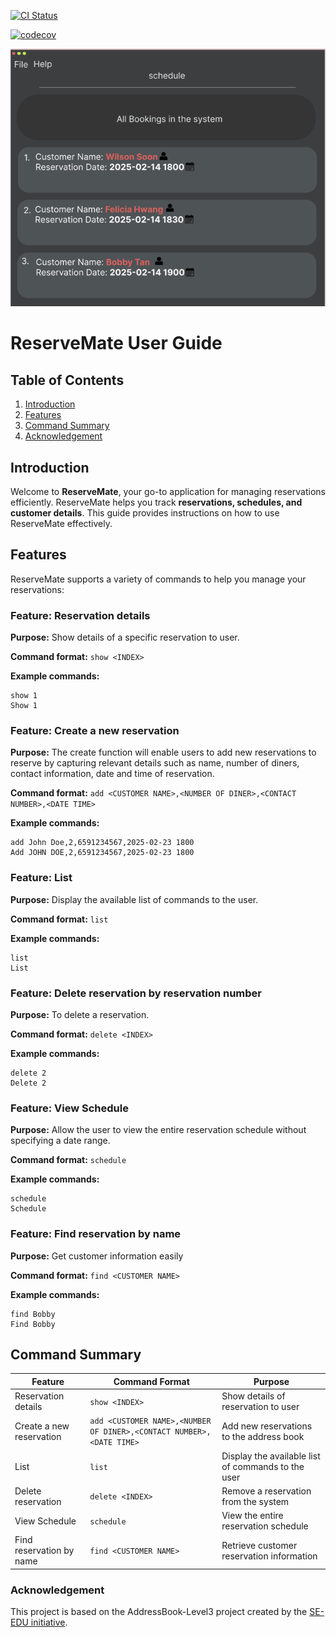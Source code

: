 [![CI Status](https://github.com/se-edu/addressbook-level3/workflows/Java%20CI/badge.svg)](https://github.com/AY2425S2-CS2103-F08-1/tp/actions)

[![codecov](https://codecov.io/gh/AY2425S2-CS2103-F08-1/tp/graph/badge.svg?token=8D3EDHO8BA)](https://codecov.io/gh/AY2425S2-CS2103-F08-1/tp)

![Ui](docs/images/Ui.png)

# ReserveMate User Guide

## Table of Contents
1. [Introduction](#introduction)
2. [Features](#features)
3. [Command Summary](#command-summary)
4. [Acknowledgement](#acknowledgement)

## Introduction
Welcome to **ReserveMate**, your go-to application for managing reservations efficiently. ReserveMate helps you track **reservations, schedules, and customer details**. This guide provides instructions on how to use ReserveMate effectively.

## Features
ReserveMate supports a variety of commands to help you manage your reservations:

### Feature: Reservation details
**Purpose:** Show details of a specific reservation to user.

**Command format:** `show <INDEX>`

**Example commands:**
```
show 1
Show 1
```

### Feature: Create a new reservation
**Purpose:** The create function will enable users to add new reservations to reserve by capturing relevant details such as name, number of diners, contact information, date and time of reservation.

**Command format:** `add <CUSTOMER NAME>,<NUMBER OF DINER>,<CONTACT NUMBER>,<DATE TIME>`

**Example commands:**
```
add John Doe,2,6591234567,2025-02-23 1800
Add JOHN DOE,2,6591234567,2025-02-23 1800
```

### Feature: List
**Purpose:** Display the available list of commands to the user.

**Command format:** `list`

**Example commands:**
```
list
List
```

### Feature: Delete reservation by reservation number
**Purpose:** To delete a reservation.

**Command format:** `delete <INDEX>`

**Example commands:**
```
delete 2
Delete 2
```

### Feature: View Schedule
**Purpose:** Allow the user to view the entire reservation schedule without specifying a date range.

**Command format:** `schedule`

**Example commands:**
```
schedule
Schedule
```

### Feature: Find reservation by name
**Purpose:** Get customer information easily

**Command format:** `find <CUSTOMER NAME>`

**Example commands:**
```
find Bobby
Find Bobby
```

## Command Summary
| Feature | Command Format | Purpose |
|---------|---------------|---------|
| Reservation details | `show <INDEX>` | Show details of reservation to user |
| Create a new reservation | `add <CUSTOMER NAME>,<NUMBER OF DINER>,<CONTACT NUMBER>,<DATE TIME>` | Add new reservations to the address book |
| List | `list` | Display the available list of commands to the user |
| Delete reservation | `delete <INDEX>` | Remove a reservation from the system |
| View Schedule | `schedule` | View the entire reservation schedule |
| Find reservation by name | `find <CUSTOMER NAME>` | Retrieve customer reservation information |


### Acknowledgement
This project is based on the AddressBook-Level3 project created by the [SE-EDU initiative](https://se-education.org).

